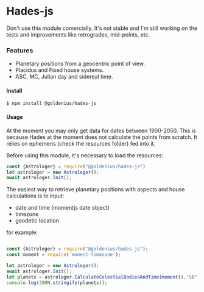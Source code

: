 
# Hades-js

Don't use this module comercially. It's not stable and I'm still working on the tests and improvements like retrogrades, mid-points, etc.

### Features

- Planetary positions from a geocentric point of view.
- Placidus and Fixed house systems.
- ASC, MC, Julian day and sidereal time.

#### Install

`$ npm install @goldenius/hades-js`

#### Usage

At the moment you may only get data for dates between 1900-2050. This is because Hades at the moment does not calculate the points from scratch. It relies on ephemeris (check the resources folder) fed into it.

Before using this module, it's necessary to load the resources:
```javascript
const {Astrologer} = require("@goldenius/hades-js")
let astrologer = new Astrologer();
await astrologer.Init();
```

The easiest way to retrieve planetary positions with aspects and house calculations is to input:
- date and time (momentjs date object)
- timezone
- geodetic location

for example:
```javascript

const {Astrologer} = require("@goldenius/hades-js");
const moment = require('moment-timezone');

let astrologer = new Astrologer();
await astrologer.Init();
let planets = astrologer.CalculateCelestialBodiesAndTime(moment(),"GB",{latitude:33,longitude:55});
console.log(JSON.stringify(planets));


```
